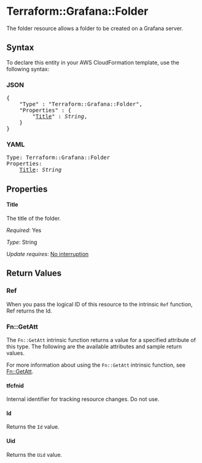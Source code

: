 # Terraform::Grafana::Folder

The folder resource allows a folder to be created on a Grafana server.

## Syntax

To declare this entity in your AWS CloudFormation template, use the following syntax:

### JSON

<pre>
{
    "Type" : "Terraform::Grafana::Folder",
    "Properties" : {
        "<a href="#title" title="Title">Title</a>" : <i>String</i>,
    }
}
</pre>

### YAML

<pre>
Type: Terraform::Grafana::Folder
Properties:
    <a href="#title" title="Title">Title</a>: <i>String</i>
</pre>

## Properties

#### Title

The title of the folder.

_Required_: Yes

_Type_: String

_Update requires_: [No interruption](https://docs.aws.amazon.com/AWSCloudFormation/latest/UserGuide/using-cfn-updating-stacks-update-behaviors.html#update-no-interrupt)

## Return Values

### Ref

When you pass the logical ID of this resource to the intrinsic `Ref` function, Ref returns the Id.

### Fn::GetAtt

The `Fn::GetAtt` intrinsic function returns a value for a specified attribute of this type. The following are the available attributes and sample return values.

For more information about using the `Fn::GetAtt` intrinsic function, see [Fn::GetAtt](https://docs.aws.amazon.com/AWSCloudFormation/latest/UserGuide/intrinsic-function-reference-getatt.html).

#### tfcfnid

Internal identifier for tracking resource changes. Do not use.

#### Id

Returns the <code>Id</code> value.

#### Uid

Returns the <code>Uid</code> value.


